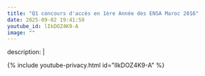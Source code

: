 ```yaml
---
title: "Q1 concours d'accès en 1ère Année des ENSA Maroc 2016"
date: 2025-09-02 19:41:59 
youtube_id: lIkDOZ4K9-A
image: ""
---
```

description: |
  
{% include youtube-privacy.html id="lIkDOZ4K9-A" %}
